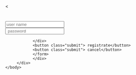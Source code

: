 <<!DOCTYPE html>
<HTML lang="en">
	<head>
		<meta charset="UTF-8">
		<meta name="viewport" content="width=device-width,initial-scale=1.0">
		<title>login web</title>
		<link rel="stylesheet" href="style.css">
		<link rel="stylesheet" href="cl-icon/css/all.min.css>
	</head>
	<body>
		<div class="wrapper">
			<form action="" class="form">
				<h1 class="title"></h1>
				<div class="inp">
					<input type="text" name="" id="" class="input" placeholder="user name">
					<i class="fa-soild fa-user"></i>
				</div>
				<div class="inp">
					<input type="password" name="" id="" class="input" placeholder=" password">
					<i class="fa-soild fa-lock"></i>

				</div>
				<button class="submit"> registrate</button>	
				<button class="submit"> cancel</button>
				</form>
				</div>
		 </div>
	</body>
</HTML>
